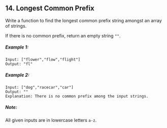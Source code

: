 ## 14. Longest Common Prefix
Write a function to find the longest common prefix string amongst an array of strings.

If there is no common prefix, return an empty string ```""```.

##### Example 1:
```
Input: ["flower","flow","flight"]
Output: "fl"
```
##### Example 2:
```
Input: ["dog","racecar","car"]
Output: ""
Explanation: There is no common prefix among the input strings.
```
##### Note:

All given inputs are in lowercase letters ```a-z```.
